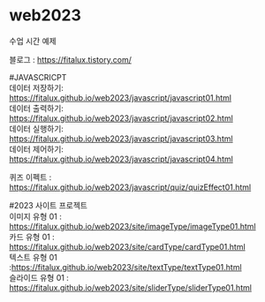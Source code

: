 # web2023
수업 시간  예제

블로그 : https://fitalux.tistory.com/   

#JAVASCRICPT   
데이터 저장하기: https://fitalux.github.io/web2023/javascript/javascript01.html   
데이터 출력하기: https://fitalux.github.io/web2023/javascript/javascript02.html   
데이터 실행하기: https://fitalux.github.io/web2023/javascript/javascript03.html   
데이터 제어하기: https://fitalux.github.io/web2023/javascript/javascript04.html   

퀴즈 이펙트 : https://fitalux.github.io/web2023/javascript/quiz/quizEffect01.html    


#2023 사이트 프로젝트   
이미지 유형 01 : https://fitalux.github.io/web2023/site/imageType/imageType01.html   
카드 유형 01 : https://fitalux.github.io/web2023/site/cardType/cardType01.html   
텍스트 유형 01 :https://fitalux.github.io/web2023/site/textType/textType01.html   
슬라이드 유형 01 : https://fitalux.github.io/web2023/site/sliderType/sliderType01.html   
